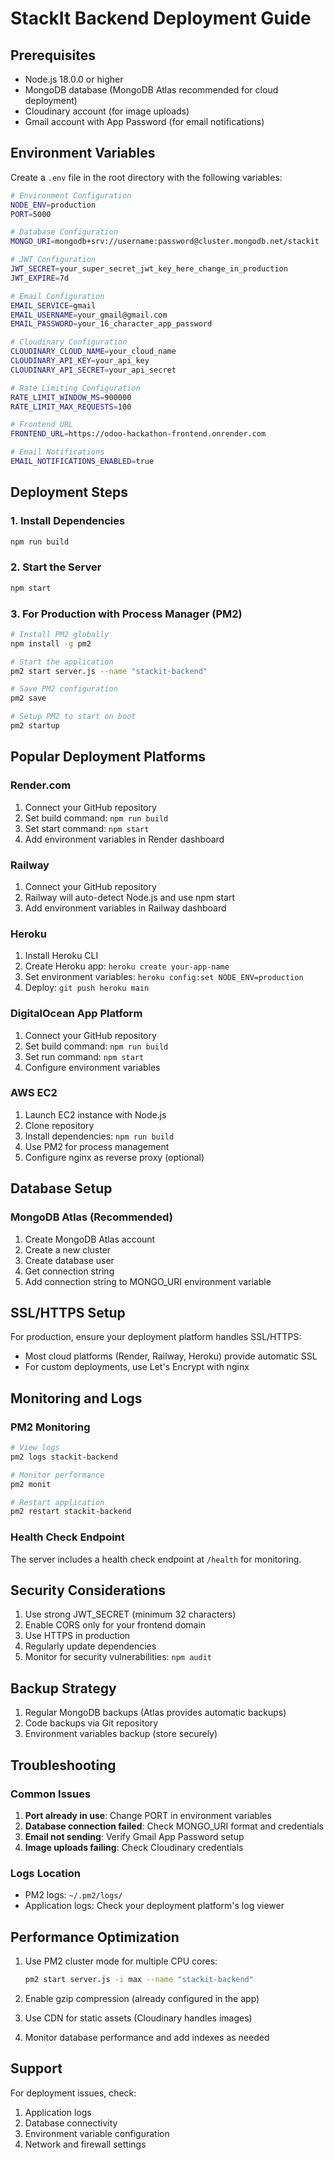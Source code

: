 # StackIt Backend Deployment Guide

## Prerequisites

- Node.js 18.0.0 or higher
- MongoDB database (MongoDB Atlas recommended for cloud deployment)
- Cloudinary account (for image uploads)
- Gmail account with App Password (for email notifications)

## Environment Variables

Create a `.env` file in the root directory with the following variables:

```bash
# Environment Configuration
NODE_ENV=production
PORT=5000

# Database Configuration
MONGO_URI=mongodb+srv://username:password@cluster.mongodb.net/stackit

# JWT Configuration
JWT_SECRET=your_super_secret_jwt_key_here_change_in_production
JWT_EXPIRE=7d

# Email Configuration
EMAIL_SERVICE=gmail
EMAIL_USERNAME=your_gmail@gmail.com
EMAIL_PASSWORD=your_16_character_app_password

# Cloudinary Configuration
CLOUDINARY_CLOUD_NAME=your_cloud_name
CLOUDINARY_API_KEY=your_api_key
CLOUDINARY_API_SECRET=your_api_secret

# Rate Limiting Configuration
RATE_LIMIT_WINDOW_MS=900000
RATE_LIMIT_MAX_REQUESTS=100

# Frontend URL
FRONTEND_URL=https://odoo-hackathon-frontend.onrender.com

# Email Notifications
EMAIL_NOTIFICATIONS_ENABLED=true
```

## Deployment Steps

### 1. Install Dependencies
```bash
npm run build
```

### 2. Start the Server
```bash
npm start
```

### 3. For Production with Process Manager (PM2)
```bash
# Install PM2 globally
npm install -g pm2

# Start the application
pm2 start server.js --name "stackit-backend"

# Save PM2 configuration
pm2 save

# Setup PM2 to start on boot
pm2 startup
```

## Popular Deployment Platforms

### Render.com
1. Connect your GitHub repository
2. Set build command: `npm run build`
3. Set start command: `npm start`
4. Add environment variables in Render dashboard

### Railway
1. Connect your GitHub repository
2. Railway will auto-detect Node.js and use npm start
3. Add environment variables in Railway dashboard

### Heroku
1. Install Heroku CLI
2. Create Heroku app: `heroku create your-app-name`
3. Set environment variables: `heroku config:set NODE_ENV=production`
4. Deploy: `git push heroku main`

### DigitalOcean App Platform
1. Connect your GitHub repository
2. Set build command: `npm run build`
3. Set run command: `npm start`
4. Configure environment variables

### AWS EC2
1. Launch EC2 instance with Node.js
2. Clone repository
3. Install dependencies: `npm run build`
4. Use PM2 for process management
5. Configure nginx as reverse proxy (optional)

## Database Setup

### MongoDB Atlas (Recommended)
1. Create MongoDB Atlas account
2. Create a new cluster
3. Create database user
4. Get connection string
5. Add connection string to MONGO_URI environment variable

## SSL/HTTPS Setup

For production, ensure your deployment platform handles SSL/HTTPS:
- Most cloud platforms (Render, Railway, Heroku) provide automatic SSL
- For custom deployments, use Let's Encrypt with nginx

## Monitoring and Logs

### PM2 Monitoring
```bash
# View logs
pm2 logs stackit-backend

# Monitor performance
pm2 monit

# Restart application
pm2 restart stackit-backend
```

### Health Check Endpoint
The server includes a health check endpoint at `/health` for monitoring.

## Security Considerations

1. Use strong JWT_SECRET (minimum 32 characters)
2. Enable CORS only for your frontend domain
3. Use HTTPS in production
4. Regularly update dependencies
5. Monitor for security vulnerabilities: `npm audit`

## Backup Strategy

1. Regular MongoDB backups (Atlas provides automatic backups)
2. Code backups via Git repository
3. Environment variables backup (store securely)

## Troubleshooting

### Common Issues
1. **Port already in use**: Change PORT in environment variables
2. **Database connection failed**: Check MONGO_URI format and credentials
3. **Email not sending**: Verify Gmail App Password setup
4. **Image uploads failing**: Check Cloudinary credentials

### Logs Location
- PM2 logs: `~/.pm2/logs/`
- Application logs: Check your deployment platform's log viewer

## Performance Optimization

1. Use PM2 cluster mode for multiple CPU cores:
   ```bash
   pm2 start server.js -i max --name "stackit-backend"
   ```

2. Enable gzip compression (already configured in the app)

3. Use CDN for static assets (Cloudinary handles images)

4. Monitor database performance and add indexes as needed

## Support

For deployment issues, check:
1. Application logs
2. Database connectivity
3. Environment variable configuration
4. Network and firewall settings

